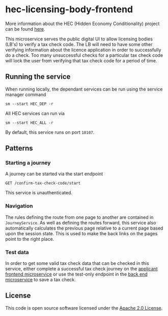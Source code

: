 
# hec-licensing-body-frontend

More information about the HEC (Hidden Economy Conditionality) project can be found [here](https://www.gov.uk/government/publications/new-tax-checks-on-licence-renewal-applications).

This microservice serves the public digital UI to allow licensing bodies (LB's) to verify a tax 
check code. The LB will need to have some other verifying information about the  licence application 
in order to successfully do a check. Too many unsuccessful checks for a particular tax check code 
will lock the user from verifying that tax check code for a period of time.

## Running the service
When running locally, the dependant services can be run using the service manager command
```
sm --start HEC_DEP -r
```
All HEC services can run via
```
sm --start HEC_ALL -r
```
By default, this service runs on port `10107`.


## Patterns

### Starting a journey
A journey can be started via the start endpoint
```
GET /confirm-tax-check-code/start
```
This service is unauthenticated.


### Navigation
The rules defining the route from one page to another are contained in `JourneyService`. As well as defining the routes
forward, this service also automatically calculates the previous page relative to a current page based upon the session
state. This is used to make the back links on the pages point to the right place.


### Test data
In order to get some valid tax check data that can be checked in this service, either complete a successful tax check 
journey on the [applicant frontend microservice](https://github.com/hmrc/hec-applicant-frontend) or use the 
test-only endpoint in the [back end microservice](https://github.com/hmrc/hec) to save a tax check.

## License

This code is open source software licensed under the [Apache 2.0 License]("http://www.apache.org/licenses/LICENSE-2.0.html").
